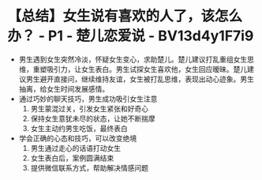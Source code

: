 # 【总结】女生说有喜欢的人了，该怎么办？ - P1 - 楚儿恋爱说 - BV13d4y1F7i9

-   男生遇到女生突然冷淡，怀疑女生变心，求助楚儿。楚儿建议打乱重组女生思维，重塑吸引力，让女生表白。男生试探女生喜欢他，女生回应暧昧。楚儿建议男生避开直接问，继续维持友谊，女生被打乱思维，表现出动心迹象。男生抽离，给女生时间发展感情。
-   通过巧妙的聊天技巧，男生成功吸引女生注意
    1.  男生蒙混过关，引发女生紧张和好奇心
    2.  保持女生意犹未尽的状态，让她不断揣摩
    3.  女生主动约男生吃饭，最终表白
-   学会正确的心态和技巧，可以改变绝境
    1.  男生通过走心的话语打动女生
    2.  女生表白后，案例圆满结束
    3.  提供微信联系方式，帮助解决情感问题